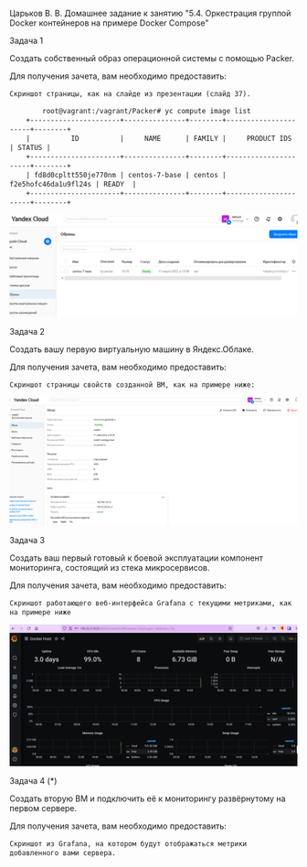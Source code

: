 Царьков В. В.
Домашнее задание к занятию "5.4. Оркестрация группой Docker контейнеров на примере Docker Compose"

Задача 1

Создать собственный образ операционной системы с помощью Packer.

Для получения зачета, вам необходимо предоставить:

    Скриншот страницы, как на слайде из презентации (слайд 37).
	
```		
		root@vagrant:/vagrant/Packer# yc compute image list
	+----------------------+---------------+--------+----------------------+--------+
	|          ID          |     NAME      | FAMILY |     PRODUCT IDS      | STATUS |
	+----------------------+---------------+--------+----------------------+--------+
	| fd8d0cpltt550je770nm | centos-7-base | centos | f2e5hofc46da1u9fl24s | READY  |
	+----------------------+---------------+--------+----------------------+--------+
```
![YandexCloud](5.png)



Задача 2

Создать вашу первую виртуальную машину в Яндекс.Облаке.

Для получения зачета, вам необходимо предоставить:

    Скриншот страницы свойств созданной ВМ, как на примере ниже:
![node01](6.png)

Задача 3

Создать ваш первый готовый к боевой эксплуатации компонент мониторинга, состоящий из стека микросервисов.

Для получения зачета, вам необходимо предоставить:

    Скриншот работающего веб-интерфейса Grafana с текущими метриками, как на примере ниже
![Grafana](7.png)

Задача 4 (*)

Создать вторую ВМ и подключить её к мониторингу развёрнутому на первом сервере.

Для получения зачета, вам необходимо предоставить:

    Скриншот из Grafana, на котором будут отображаться метрики добавленного вами сервера.
